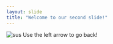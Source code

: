 ```yaml
---
layout: slide
title: "Welcome to our second slide!"
---
```

![sus](https://user-images.githubusercontent.com/83246448/116151402-8de64500-a6b2-11eb-95a0-5690ca665061.jpg)
Use the left arrow to go back!
